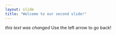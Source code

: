 ```yaml
---
layout: slide
title: "Welcome to our second slide!"
---
```

_this text was changed_
Use the left arrow to go back!
